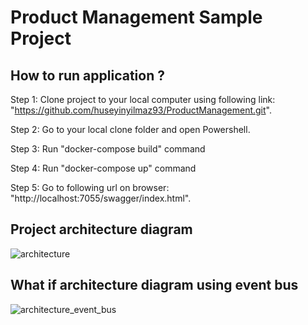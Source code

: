 # Product Management Sample Project

## How to run application ?

Step 1: Clone project to your local computer using following link: "https://github.com/huseyinyilmaz93/ProductManagement.git".

Step 2: Go to your local clone folder and open Powershell.

Step 3: Run "docker-compose build" command

Step 4: Run "docker-compose up" command

Step 5: Go to following url on browser: "http://localhost:7055/swagger/index.html".

## Project architecture diagram
![architecture](https://user-images.githubusercontent.com/17355414/147415313-0e3299ae-7961-47ae-9ebe-596f5d892b24.jpg)


## What if architecture diagram using event bus
![architecture_event_bus](https://user-images.githubusercontent.com/17355414/147415317-caad0afb-d516-47c9-9eeb-a29ff221cc40.jpg)

